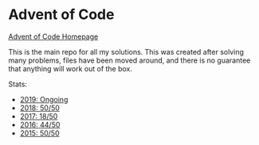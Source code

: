 # Advent of Code

[Advent of Code Homepage](https://adventofcode.com/)

This is the main repo for all my solutions. 
This was created after solving many problems, files have been moved around, and there is no guarantee that anything will work out of the box.

Stats:

- [2019: Ongoing](2019)
- [2018: 50/50](2018)
- [2017: 18/50](2017)
- [2016: 44/50](2016)
- [2015: 50/50](2015)
